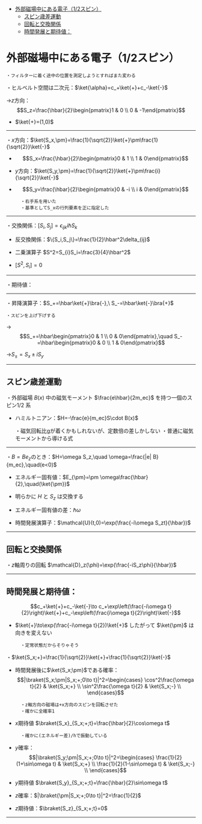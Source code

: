
- [外部磁場中にある電子（$1/2$スピン）](#外部磁場中にある電子12スピン)
  - [スピン歳差運動](#スピン歳差運動)
  - [回転と交換関係](#回転と交換関係)
  - [時間発展と期待値：](#時間発展と期待値)



# 外部磁場中にある電子（$1/2$スピン）

    ・フィルターに着く途中の位置を測定しようとすればまた変わる

・ヒルベルト空間は二次元：$\ket{\alpha}=c_+\ket{+}+c_-\ket{-}$

→$z$方向：
$$S_z=\frac{\hbar}{2}\begin{pmatrix}1 & 0 \\ 0 & -1\end{pmatrix}$$

- $\ket{+}=(1,0)$

---

・$x$方向：$\ket{S_x,\pm}=\frac{1}{\sqrt{2}}\ket{+}\pm\frac{1}{\sqrt{2}}\ket{-}$
- $$S_x=\frac{\hbar}{2}\begin{pmatrix}0 & 1 \\ 1 & 0\end{pmatrix}$$

- $y$方向：$\ket{S_y,\pm}=\frac{1}{\sqrt{2}}\ket{+}\pm\frac{i}{\sqrt{2}}\ket{-}$
- $$S_y=\frac{\hbar}{2}\begin{pmatrix}0 & -i \\ i & 0\end{pmatrix}$$

        ・右手系を用いた
        ・基準としてS_xの行列要素を正に指定した

---

・交換関係：$[S_i,S_j]=\epsilon_{ijk}i\hbar S_k$

- 反交換関係：$\{S_i,S_j\}=\frac{1}{2}\hbar^2\delta_{ij}$

- 二乗演算子 $S^2=S_{i}S_i=\frac{3}{4}\hbar^2$
-  $[S^2,S_i]=0$

---

・期待値：

---

・昇降演算子：$S_+=\hbar\ket{+}\bra{-},\ S_-=\hbar\ket{-}\bra{+}$

    ・スピンを上げ下げする

→$$S_+=\hbar\begin{pmatrix}0 & 1 \\ 0 & 0\end{pmatrix},\quad S_-=\hbar\begin{pmatrix}0 & 0 \\ 1 & 0\end{pmatrix}$$

→$S_{\pm}=S_x\pm iS_y$

---

## スピン歳差運動

・外部磁場 $B(x)$ 中の磁気モーメント $\frac{e\hbar}{2m_ec}$ を持つ一個のスピン$1/2$ 系

- ハミルトニアン：$H=-\frac{e}{m_ec}S\cdot B(x)$

    ・磁気回転比gが着くかもしれないが、定数倍の差しかしない
    ・普通に磁気モーメントから導ける式

---

・$B=Be_z$のとき：$H=\omega S_z,\quad \omega=\frac{|e| B}{m_ec},\quad(e<0)$

- エネルギー固有値：$E_{\pm}=\pm \omega\frac{\hbar}{2},\quad(\ket{\pm})$

- 明らかに $H$ と $S_z$ は交換する
- エネルギー固有値の差：$\hbar\omega$
- 時間発展演算子：$\mathcal{U}(t,0)=\exp(\frac{-i\omega S_zt}{\hbar})$

---

## 回転と交換関係

・$z$軸周りの回転 $\mathcal{D}_z(\phi)=\exp(\frac{-iS_z\phi}{\hbar})$

---

## 時間発展と期待値：
$$c_+\ket{+}+c_-\ket{-}\to c_+\exp\left(\frac{-i\omega t}{2}\right)\ket{+}+c_-\exp\left(\frac{i\omega t}{2}\right)\ket{-}$$

- $\ket{+}\to\exp(\frac{-i\omega t}{2})\ket{+}$ したがって $\ket{\pm}$ は向きを変えない

        ・定常状態だからそりゃそう

・$\ket{S_x;+}=\frac{1}{\sqrt{2}}\ket{+}+\frac{1}{\sqrt{2}}\ket{-}$

- 時間発展後に$\ket{S_x;\pm}$である確率：
$$|\braket{S_x;\pm|S_x;+;0\to t}|^2=\begin{cases}
\cos^2\frac{\omega t}{2} & \ket{S_x;+}   \\
\sin^2\frac{\omega t}{2} & \ket{S_x;-}   \\
\end{cases}$$

        ・z軸方向の磁場は+x方向のスピンを回転させた
        ・確かに全確率1

- $x$期待値 $\braket{S_x}_{S_x;+;t}=\frac{\hbar}{2}\cos\omega t$

        ・確かに(エネルギー差)/hで振動している

- $y$確率：$$|\braket{S_y;\pm|S_x;+;0\to t}|^2=\begin{cases}
\frac{1}{2}(1+\sin\omega t) & \ket{S_x;+}   \\
\frac{1}{2}(1-\sin\omega t) & \ket{S_x;-}   \\
\end{cases}$$
- $y$期待値 $\braket{S_y}_{S_x;+;t}=\frac{\hbar}{2}\sin\omega t$

- $z$確率：$|\braket{\pm|S_x;+;0\to t}|^2=\frac{1}{2}$
- $z$期待値：$\braket{S_z}_{S_x;+;t}=0$

---